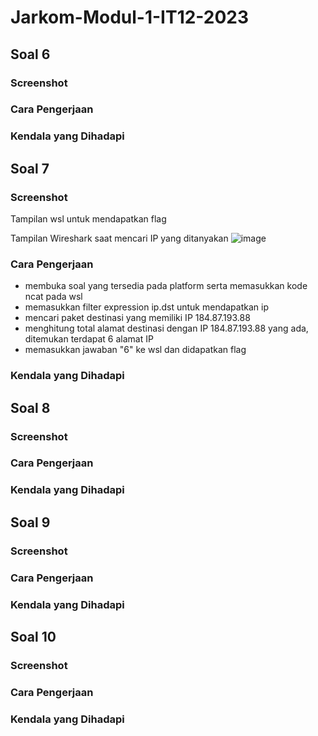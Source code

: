 # Jarkom-Modul-1-IT12-2023

## Soal 6
### Screenshot
### Cara Pengerjaan
### Kendala yang Dihadapi

## Soal 7
### Screenshot
Tampilan wsl untuk mendapatkan flag

Tampilan Wireshark saat mencari IP yang ditanyakan
![image](https://github.com/RP-Tama/Jarkom-Modul-1-IT12-2023/assets/107543354/17336a2f-0aa1-45ee-97b0-7cc8c060f69e)
### Cara Pengerjaan
* membuka soal yang tersedia pada platform serta memasukkan kode ncat pada wsl
* memasukkan filter expression ip.dst untuk mendapatkan ip
* mencari paket destinasi yang memiliki IP 184.87.193.88
* menghitung total alamat destinasi dengan IP 184.87.193.88 yang ada, ditemukan terdapat 6 alamat IP
* memasukkan jawaban "6" ke wsl dan didapatkan flag
### Kendala yang Dihadapi

## Soal 8
### Screenshot
### Cara Pengerjaan
### Kendala yang Dihadapi

## Soal 9
### Screenshot
### Cara Pengerjaan
### Kendala yang Dihadapi

## Soal 10
### Screenshot
### Cara Pengerjaan
### Kendala yang Dihadapi
